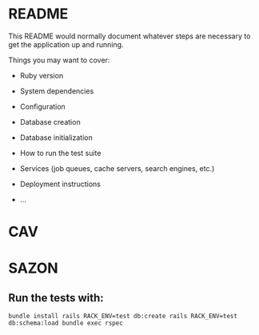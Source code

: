 # README

This README would normally document whatever steps are necessary to get the
application up and running.

Things you may want to cover:

* Ruby version

* System dependencies

* Configuration

* Database creation

* Database initialization

* How to run the test suite

* Services (job queues, cache servers, search engines, etc.)

* Deployment instructions

* ...
# CAV
# SAZON


## Run the tests with:

``
bundle install
rails RACK_ENV=test db:create
rails RACK_ENV=test db:schema:load
bundle exec rspec
``
